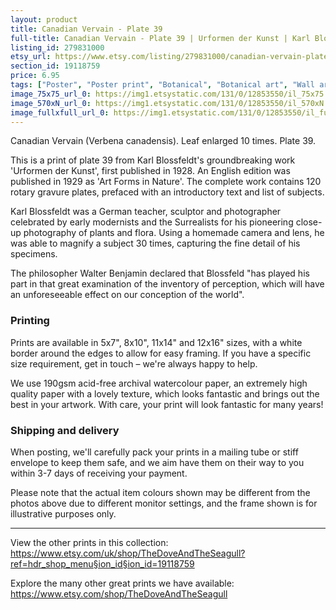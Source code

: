 ```yaml
---
layout: product
title: Canadian Vervain - Plate 39 
full-title: Canadian Vervain - Plate 39 | Urformen der Kunst | Karl Blossfeldt | Botanical print, wall art, room decor, black & white, sepia, vintage
listing_id: 279831000
etsy_url: https://www.etsy.com/listing/279831000/canadian-vervain-plate-39-urformen-der?utm_source=thedoveandtheseagull&utm_medium=api&utm_campaign=api
section_id: 19118759
price: 6.95
tags: ["Poster", "Poster print", "Botanical", "Botanical art", "Wall art", "Botanical poster", "Photograph", "Vintage", "Black and white", "Sepia", "Minimal", "Leaf", "High quality print"]
image_75x75_url_0: https://img1.etsystatic.com/131/0/12853550/il_75x75.1095718621_pdb8.jpg
image_570xN_url_0: https://img1.etsystatic.com/131/0/12853550/il_570xN.1095718621_pdb8.jpg
image_fullxfull_url_0: https://img1.etsystatic.com/131/0/12853550/il_fullxfull.1095718621_pdb8.jpg
---
```

Canadian Vervain (Verbena canadensis). Leaf enlarged 10 times. Plate 39.

This is a print of plate 39 from Karl Blossfeldt&#39;s groundbreaking work &#39;Urformen der Kunst&#39;, first published in 1928. An English edition was published in 1929 as &#39;Art Forms in Nature&#39;. The complete work contains 120 rotary gravure plates, prefaced with an introductory text and list of subjects.

Karl Blossfeldt was a German teacher, sculptor and photographer celebrated by early modernists and the Surrealists for his pioneering close-up photography of plants and flora. Using a homemade camera and lens, he was able to magnify a subject 30 times, capturing the fine detail of his specimens.

The philosopher Walter Benjamin declared that Blossfeld &quot;has played his part in that great examination of the inventory of perception, which will have an unforeseeable effect on our conception of the world&quot;. 

### Printing

Prints are available in 5x7&quot;, 8x10&quot;, 11x14&quot; and 12x16&quot; sizes, with a white border around the edges to allow for easy framing. If you have a specific size requirement, get in touch – we&#39;re always happy to help.

We use 190gsm acid-free archival watercolour paper, an extremely high quality paper with a lovely texture, which looks fantastic and brings out the best in your artwork. With care, your print will look fantastic for many years!

### Shipping and delivery

When posting, we&#39;ll carefully pack your prints in a mailing tube or stiff envelope to keep them safe, and we aim have them on their way to you within 3-7 days of receiving your payment.

Please note that the actual item colours shown may be different from the photos above due to different monitor settings, and the frame shown is for illustrative purposes only.

---

View the other prints in this collection: https://www.etsy.com/uk/shop/TheDoveAndTheSeagull?ref=hdr_shop_menu§ion_id§ion_id=19118759

Explore the many other great prints we have available: https://www.etsy.com/shop/TheDoveAndTheSeagull
